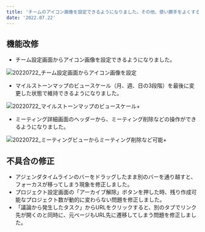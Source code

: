 ```yaml
---
title: 'チームのアイコン画像を設定できるようになりました。その他、使い勝手をよくする機能改修、バグ修正を行いました。'
date: '2022.07.22'
---
```


## 機能改修
- チーム設定画面からアイコン画像を設定できるようになりました。

![20220722_チーム設定画面からアイコン画像を設定](https://user-images.githubusercontent.com/92074639/180696327-9da44aed-0417-4a6c-b02b-17cb5a65cf55.png)

- マイルストーンマップのビュースケール（月、週、日の3段階）を最後に変更した状態で維持できるようになりました。

![20220722_マイルストーンマップのビュースケール+](https://user-images.githubusercontent.com/92074639/180697057-494a87c0-8884-4495-aba2-4f587c14f393.png)

- ミーティング詳細画面のヘッダーから、ミーティング削除などの操作ができるようになりました。

![20220722_ミーティングビューからミーティング削除など可能+](https://user-images.githubusercontent.com/92074639/180697076-75d24122-8c22-4ce5-9287-0799befd4f3f.png)


## 不具合の修正
- アジェンダタイムラインのバーをドラッグしたまま別のバーを通り越すと、フォーカスが移ってしまう現象を修正しました。
- プロジェクト設定画面の「アーカイブ解除」ボタンを押した時、残り作成可能なプロジェクト数が動的に変わらない問題を修正しました。
- 「議論から発生したタスク」からURLをクリックすると、別のタブでリンク先が開くのと同時に、元ページもURL先に遷移してしまう問題を修正しました。
